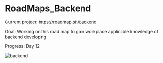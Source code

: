 # RoadMaps_Backend

Current project: https://roadmap.sh/backend

Goal: Working on this road map to gain workplace applicable knowledge of backend developing

Progress: Day 12


![backend](https://user-images.githubusercontent.com/33307642/113805809-6c7ee280-971e-11eb-980f-f9002ec53288.png)
